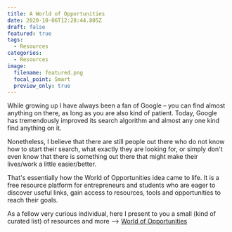 ```yaml
---
title: A World of Opportunities
date: 2020-10-06T12:28:44.805Z
draft: false
featured: true
tags:
  - Resources
categories:
  - Resources
image:
  filename: featured.png
  focal_point: Smart
  preview_only: true
---
```

While growing up I have always been a fan of Google – you can find almost anything on there, as long as you are also kind of patient. Today, Google has tremendously improved its search algorithm and almost any one kind find anything on it.

Nonetheless, I believe that there are still people out there who do not know how to start their search, what exactly they are looking for, or simply don't even know that there is something out there that might make their lives/work a little easier/better.

That's essentially how the World of Opportunities idea came to life. It is a free resource platform for entrepreneurs and students who are eager to discover useful links, gain access to resources, tools and opportunities to reach their goals.

As a fellow very curious individual, here I present to you a small (kind of curated list) of resources and more --> [World of Opportunities](/world/)
